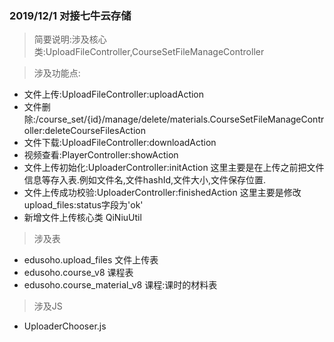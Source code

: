### 2019/12/1 对接七牛云存储
> 简要说明:涉及核心类:UploadFileController,CourseSetFileManageController
   
> 涉及功能点:
* 文件上传:UploadFileController:uploadAction
* 文件删除:/course_set/{id}/manage/delete/materials.CourseSetFileManageController:deleteCourseFilesAction
* 文件下载:UploadFileController:downloadAction
* 视频查看:PlayerController:showAction
* 文件上传初始化:UploaderController:initAction  这里主要是在上传之前把文件信息等存入表.例如文件名,文件hashId,文件大小,文件保存位置.
* 文件上传成功校验:UploaderController:finishedAction 这里主要是修改upload_files:status字段为'ok'
* 新增文件上传核心类 QiNiuUtil
> 涉及表
*  edusoho.upload_files 文件上传表
*  edusoho.course_v8 课程表
*  edusoho.course_material_v8 课程:课时的材料表

> 涉及JS
* UploaderChooser.js
<br>

    